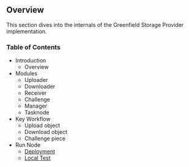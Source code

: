 ## Overview
This section dives into the internals of the Greenfield Storage Provider implementation.

### Table of Contents

- Introduction
  - Overview
- Modules
  - Uploader
  - Downloader
  - Receiver
  - Challenge
  - Manager
  - Tasknode
- Key Workflow
  - Upload object
  - Download object
  - Challenge piece
- Run Node
  - [Deployment](docs/tutorial/01-deployment.md)
  - [Local Test](docs/tutorial/03-localup.md) 
